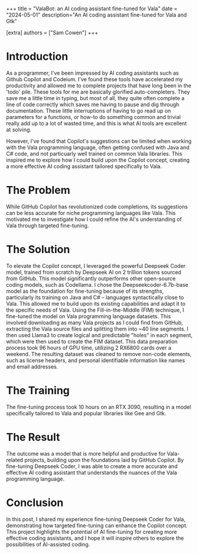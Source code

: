 +++
title = "ValaBot: an AI coding assistant fine-tuned for Vala"
date = "2024-05-01"
description="An AI coding assistant fine-tuned for Vala and Gtk"

[extra]
authors = ["Sam Cowen"]
+++

# Introduction

As a programmer, I've been impressed by AI coding assistants such as Github Copilot and Codeium. 
I've found these tools have accelerated my productivity and allowed me to complete projects that have long been in the 'todo' pile. 
These tools for me are basically glorified auto-completers. 
They save me a little time in typing, but most of all, they quite often complete a line of code correctly which saves me having to pause and dig through documentation. 
These little interruptions of having to go read up on parameters for a functions, or how-to do something common and trivial really add up to a lot of wasted time, and this is what AI tools are excellent at solving.

However, I've found that Copilot's suggestions can be limited when working with the Vala programming language, often getting confused with Java and C# code, and not particuarly well trained on common Vala libraries. 
This inspired me to explore how I could build upon the Copilot concept, creating a more effective AI coding assistant tailored specifically to Vala.

# The Problem

While GitHub Copilot has revolutionized code completions, its suggestions can be less accurate for niche programming languages like Vala. 
This motivated me to investigate how I could refine the AI's understanding of Vala through targeted fine-tuning.

# The Solution

To elevate the Copilot concept, I leveraged the powerful Deepseek Coder model, trained from scratch by Deepseek AI on 2 trillion tokens sourced from GitHub. 
This model significantly outperforms other open-source coding models, such as Codellama. 
I chose the Deepseekcoder-6.7b-base model as the foundation for fine-tuning because of its strengths, particularly its training on Java and C# – languages syntactically close to Vala. 
This allowed me to build upon its existing capabilities and adapt it to the specific needs of Vala. 
Using the Fill-in-the-Middle (FIM) technique, I fine-tuned the model on Vala programming language datasets. 
This involved downloading as many Vala projects as I could find from GitHub, extracting the Vala source files and splitting them into ~40 line segments. 
I then used Llama3 to create logical and predictable "holes" in each segment, which were then used to create the FIM dataset. 
This data preparation process took 96 hours of GPU time, utilizing 2 RX6800 cards over a weekend. 
The resulting dataset was cleaned to remove non-code elements, such as license headers, and personal identifiable information like names and email addresses.

# The Training

The fine-tuning process took 10 hours on an RTX 3090, resulting in a model specifically tailored to Vala and popular libraries like Gee and Gtk.

# The Result

The outcome was a model that is more helpful and productive for Vala-related projects, building upon the foundations laid by GitHub Copilot. By fine-tuning Deepseek Coder, I was able to create a more accurate and effective AI coding assistant that understands the nuances of the Vala programming language.

# Conclusion

In this post, I shared my experience fine-tuning Deepseek Coder for Vala, demonstrating how targeted fine-tuning can enhance the Copilot concept. This project highlights the potential of AI fine-tuning for creating more effective coding assistants, and I hope it will inspire others to explore the possibilities of AI-assisted coding.

